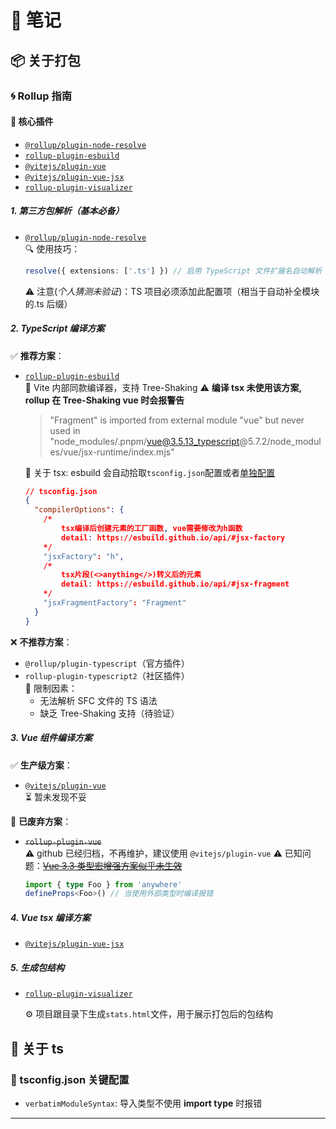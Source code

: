 # 📒 笔记

## 📦 关于打包

### 🌀 Rollup 指南

#### 🔧 核心插件

- [`@rollup/plugin-node-resolve`](#1-第三方包解析基本必备)
- [`rollup-plugin-esbuild`](#2-typescript-编译方案)
- [`@vitejs/plugin-vue`](#3-vue-组件编译方案)
- [`@vitejs/plugin-vue-jsx`](#4-vue-tsx-编译方案)
- [`rollup-plugin-visualizer`](#5-生成包结构)

##### 1. **第三方包解析**（基本必备）

- [`@rollup/plugin-node-resolve`](https://github.com/rollup/plugins/tree/master/packages/node-resolve)  
  🔍 使用技巧：
  ```ts
  resolve({ extensions: ['.ts'] }) // 启用 TypeScript 文件扩展名自动解析
  ```
  ⚠️ 注意(_个人猜测未验证_)：TS 项目必须添加此配置项（相当于自动补全模块的.ts 后缀）

##### 2. **TypeScript 编译方案**

✅ **推荐方案**：

- [`rollup-plugin-esbuild`](https://github.com/egoist/rollup-plugin-esbuild)  
  🌟 Vite 内部同款编译器，支持 Tree-Shaking
  ⚠️ **编译 tsx 未使用该方案, rollup 在 Tree-Shaking vue 时会报警告**

  > "Fragment" is imported from external module "vue" but never used in "node_modules/.pnpm/vue@3.5.13_typescript@5.7.2/node_modules/vue/jsx-runtime/index.mjs"

  📖 关于 tsx: esbuild 会自动拾取`tsconfig.json`配置或者[单独配置](https://github.com/egoist/rollup-plugin-esbuild?tab=readme-ov-file#usage)

  ```json
  // tsconfig.json
  {
    "compilerOptions": {
      /*
          tsx编译后创建元素的工厂函数, vue需要修改为h函数
          detail: https://esbuild.github.io/api/#jsx-factory
      */
      "jsxFactory": "h",
      /*
          tsx片段(<>anything</>)转义后的元素
          detail: https://esbuild.github.io/api/#jsx-fragment
      */
      "jsxFragmentFactory": "Fragment"
    }
  }
  ```

❌ **不推荐方案**：

- `@rollup/plugin-typescript`（官方插件）
- `rollup-plugin-typescript2`（社区插件）  
  🚫 限制因素：
  - 无法解析 SFC 文件的 TS 语法
  - 缺乏 Tree-Shaking 支持（待验证）

##### 3. **Vue 组件编译方案**

✅ **生产级方案**：

- [`@vitejs/plugin-vue`](https://github.com/vitejs/vite-plugin-vue)  
  ⏳ 暂未发现不妥

🚫 **已废弃方案**：

- ~~`rollup-plugin-vue`~~  
  ⚠️ github 已经归档，不再维护，建议使用 `@vitejs/plugin-vue`
  ⚠️ 已知问题：[~~Vue 3.3 类型宏增强方案似乎未生效~~](https://blog.vuejs.org/posts/vue-3-3#imported-and-complex-types-support-in-macros)
  ```ts
  import { type Foo } from 'anywhere'
  defineProps<Foo>() // 当使用外部类型时编译报错
  ```

##### 4. **Vue tsx 编译方案**

- [`@vitejs/plugin-vue-jsx`](https://github.com/vitejs/vite-plugin-vue)

##### 5. **生成包结构**

- [`rollup-plugin-visualizer`](https://github.com/btd/rollup-plugin-visualizer?tab=readme-ov-file#usage)

  ⚙️ 项目跟目录下生成`stats.html`文件，用于展示打包后的包结构

## 🔧 关于 ts

### 📄 tsconfig.json 关键配置

- `verbatimModuleSyntax`: 导入类型不使用 **import type** 时报错

---
